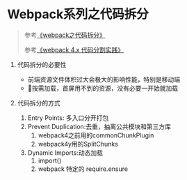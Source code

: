 # Webpack系列之代码拆分

> 参考[《webpack之代码拆分》](https://juejin.im/post/5a6d7eeef265da3e4d72f1f9)
> 
> 参考[《webpack 4.x 代码分割实践》](https://www.jianshu.com/p/3c93c0e724ba)

1. 代码拆分的必要性
   - 前端资源文件体积过大会极大的影响性能，特别是移动端
   - 按需加载，首屏用不到的资源，没有必要一开始就加载

2. 代码拆分的方式
    1. Entry Points: 多入口分开打包
    2. Prevent Duplication:去重，抽离公共模块和第三方库
        1. webpack4之前用的commonChunkPlugin
        2. webpack4y用的SplitChunks
    3. Dynamic Imports:动态加载 
        1. import()
        2. webpack 特定的 require.ensure
